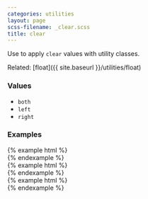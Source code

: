 ```yaml
---
categories: utilities
layout: page
scss-filename: _clear.scss
title: clear
---
```

Use to apply `clear` values with utility classes.

Related: [float]({{ site.baseurl }}/utilities/float)

### Values
* `both`
* `left`
* `right`

### Examples
<div class="DocsExample DocsExample--renderHidden">
{% example html %}
<div class="u-clear--both"></div>
{% endexample %}
</div>

<div class="DocsExample DocsExample--renderHidden">
{% example html %}
<div class="u-clear--left"></div>
{% endexample %}
</div>

<div class="DocsExample DocsExample--renderHidden">
{% example html %}
<div class="u-clear--right"></div>
{% endexample %}
</div>
